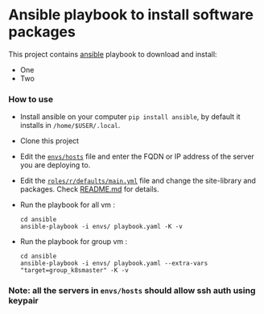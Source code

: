 # Ansible playbook to install software packages

This project contains [ansible](http://docs.ansible.com/ansible) playbook to download and install:
- One
- Two

### How to use

 - Install ansible on your computer `pip install ansible`, by default it installs in `/home/$USER/.local`.                                          
 - Clone this project
 - Edit the [`envs/hosts`](envs/hosts) file and enter the FQDN or IP address of the server you are deploying to.
 - Edit the [`roles/r/defaults/main.yml`](roles/r/defaults/main.yml) file and change the site-library and packages. Check [README.md](roles/r/README.md) for details.
 - Run the playbook for all vm :

      ```
      cd ansible
      ansible-playbook -i envs/ playbook.yaml -K -v
      ```
      
 - Run the playbook for group vm :

      ```
      cd ansible
      ansible-playbook -i envs/ playbook.yaml --extra-vars "target=group_k8smaster" -K -v
      ```   

### Note: all the servers in `envs/hosts` should allow ssh auth using keypair
